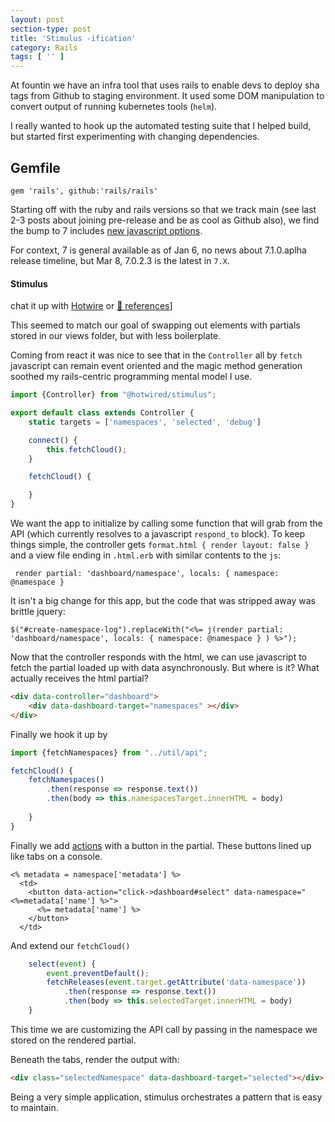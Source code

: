 ```yaml
---
layout: post
section-type: post
title: 'Stimulus -ification'
category: Rails
tags: [ '' ]
---
```


At fountin we have an infra tool that uses rails to enable
devs to deploy sha tags from Github to staging
environment.  It used some DOM manipulation to 
convert output of running kubernetes tools (`helm`).

I really wanted to hook up the automated testing
suite that I helped build, but started first
experimenting with changing dependencies.

## Gemfile

```
gem 'rails', github:'rails/rails'
```


Starting off with the ruby and rails versions so
that we track main (see last 2-3 posts about joining
pre-release and be as cool as Github also), we find
the bump to 7 includes [new javascript options](https://medium.com/signal-v-noise/stimulus-1-0-a-modest-javascript-framework-for-the-html-you-already-have-f04307009130).

For context, 7 is general available as of Jan 6, no news about 7.1.0.aplha release
timeline, but Mar 8, 7.0.2.3 is the latest in `7.X`.

#### Stimulus

chat it up with [Hotwire](https://discuss.hotwired.dev)
or [👀 references](https://stimulus.hotwired.dev/reference/controllers)]

This seemed to match our goal of swapping out elements 
with partials stored in our views folder, but with
less boilerplate.  

Coming from react it was nice to see that in the 
`Controller` all by `fetch` javascript can remain 
event oriented and the magic method generation soothed
my rails-centric programming mental model I use.

```javascript
import {Controller} from "@hotwired/stimulus";

export default class extends Controller {
    static targets = ['namespaces', 'selected', 'debug']

    connect() {
        this.fetchCloud();
    }

    fetchCloud() {

    }
}
```
We want the app to initialize by calling some function 
that will grab from the API (which currently resolves to
a javascript `respond_to` block).  To keep things simple,
the controller gets `format.html { render layout: false }` and
a view file ending in `.html.erb` with similar contents
to the `js`:

```erbruby
 render partial: 'dashboard/namespace', locals: { namespace: @namespace } 
```

It isn't a big change for this app, but the code that was
stripped away was brittle jquery:

```erbruby
$("#create-namespace-log").replaceWith("<%= j(render partial: 'dashboard/namespace', locals: { namespace: @namespace } ) %>");
```

Now that the controller responds with the html, we can
use javascript to fetch the partial loaded up with data
asynchronously.  But where is it?  What actually receives
the html partial?

```html
<div data-controller="dashboard">
    <div data-dashboard-target="namespaces" ></div>
</div>
```

Finally we hook it up by 

```javascript
import {fetchNamespaces} from "../util/api";

fetchCloud() {
    fetchNamespaces()
        .then(response => response.text())
        .then(body => this.namespacesTarget.innerHTML = body)
    
    }
}
```
Finally we add [actions](https://stimulus.hotwired.dev/handbook/hello-stimulus#actions-respond-to-dom-events)
with a button in the partial.  These buttons lined
up like tabs on a console.

```erbruby
<% metadata = namespace['metadata'] %>
  <td>
    <button data-action="click->dashboard#select" data-namespace="<%=metadata['name'] %>">
      <%= metadata['name'] %>
    </button>
  </td>
```
And extend our `fetchCloud()`

```javascript
    select(event) {
        event.preventDefault();
        fetchReleases(event.target.getAttribute('data-namespace'))
            .then(response => response.text())
            .then(body => this.selectedTarget.innerHTML = body)
    }
```
This time we are customizing the API call by passing
in the namespace we stored on the rendered partial.

Beneath the tabs, render the output with:
```html
<div class="selectedNamespace" data-dashboard-target="selected"></div>
```

Being a very simple application, stimulus orchestrates a pattern
that is easy to maintain.